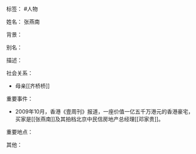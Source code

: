 标签： #人物

姓名：
张燕南

背景：

别名：

描述：

社会关系：
- 母亲[[齐桥桥]]

重要事件：
- 2009年10月，香港《壹周刊》报道，一座价值一亿五千万港元的香港豪宅，买家是[[张燕南]]及其拍档北京中民信房地产总经理[[邓家贵]]。

重要地点：

其他：

